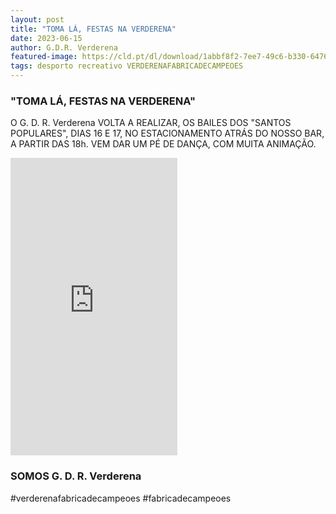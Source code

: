 ```yaml
---
layout: post
title: "TOMA LÁ, FESTAS NA VERDERENA"
date: 2023-06-15
author: G.D.R. Verderena
featured-image: https://cld.pt/dl/download/1abbf8f2-7ee7-49c6-b330-64761c43c891/cartaz_santos_populares.jpg
tags: desporto recreativo VERDERENAFABRICADECAMPEOES
---
```



<H3>"TOMA LÁ, FESTAS NA VERDERENA"</H3>

O G. D. R. Verderena   VOLTA A REALIZAR, OS BAILES  DOS "SANTOS POPULARES", DIAS 16 E 17, NO ESTACIONAMENTO ATRÁS DO NOSSO BAR, A PARTIR DAS 18h.
VEM DAR UM PÉ DE DANÇA, COM  MUITA ANIMAÇÃO.

<iframe src="https://www.facebook.com/plugins/video.php?height=476&href=https%3A%2F%2Fwww.facebook.com%2Fantonio.matias.7773%2Fvideos%2F649601859972692%2F&show_text=false&width=267&t=0" width="267" height="476" style="border:none;overflow:hidden" scrolling="no" frameborder="0" allowfullscreen="true" allow="autoplay; clipboard-write; encrypted-media; picture-in-picture; web-share" allowFullScreen="true"></iframe>

<H3>SOMOS G. D. R. Verderena</H3>

#verderenafabricadecampeoes #fabricadecampeoes 
